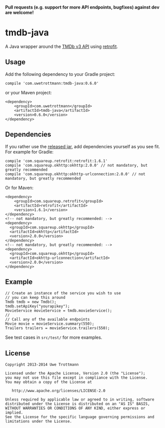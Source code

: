 **Pull requests (e.g. support for more API endpoints, bugfixes) against dev are welcome!**

tmdb-java
============

A Java wrapper around the [TMDb v3 API][1] using [retrofit][2].

Usage
-----
Add the following dependency to your Gradle project:

```
compile 'com.uwetrottmann:tmdb-java:0.6.0'
```

or your Maven project:

```
<dependency>
    <groupId>com.uwetrottmann</groupId>
    <artifactId>tmdb-java</artifactId>
    <version>0.6.0</version>
</dependency>
```

Dependencies
------------
If you rather use the [released jar][3], add dependencies yourself as you see fit.
For example for Gradle:

```
compile 'com.squareup.retrofit:retrofit:1.6.1'
compile 'com.squareup.okhttp:okhttp:2.0.0' // not mandatory, but greatly recommended
compile 'com.squareup.okhttp:okhttp-urlconnection:2.0.0' // not mandatory, but greatly recommended
```

Or for Maven:

```
<dependency>
    <groupId>com.squareup.retrofit</groupId>
    <artifactId>retrofit</artifactId>
    <version>1.6.1</version>
</dependency>
<!-- not mandatory, but greatly recommended: -->
<dependency>
  <groupId>com.squareup.okhttp</groupId>
  <artifactId>okhttp</artifactId>
  <version>2.0.0</version>
</dependency>
<!-- not mandatory, but greatly recommended: -->
<dependency>
  <groupId>com.squareup.okhttp</groupId>
  <artifactId>okhttp-urlconnection</artifactId>
  <version>2.0.0</version>
</dependency>
```

Example
-------

```
// Create an instance of the service you wish to use
// you can keep this around
Tmdb tmdb = new Tmdb();
tmdb.setApiKey("yourapikey");
MovieService movieService = tmdb.movieService();
//
// Call any of the available endpoints
Movie movie = movieService.summary(550);
Trailers trailers = movieService.trailers(550);
```

See test cases in `src/test/` for more examples.

License
-------

    Copyright 2013-2014 Uwe Trottmann

    Licensed under the Apache License, Version 2.0 (the "License");
    you may not use this file except in compliance with the License.
    You may obtain a copy of the License at

       http://www.apache.org/licenses/LICENSE-2.0

    Unless required by applicable law or agreed to in writing, software
    distributed under the License is distributed on an "AS IS" BASIS,
    WITHOUT WARRANTIES OR CONDITIONS OF ANY KIND, either express or implied.
    See the License for the specific language governing permissions and
    limitations under the License.




 [1]: http://docs.themoviedb.apiary.io/
 [2]: https://github.com/square/retrofit
 [3]: https://github.com/UweTrottmann/tmdb-java/releases
